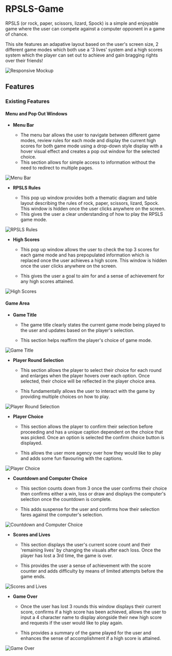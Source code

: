 # RPSLS-Game

RPSLS (or rock, paper, scissors, lizard, Spock) is a simple and enjoyable game where the user can compete against a computer opponent in a game of chance. 

This site features an adapative layout based on the user's screen size, 2 different game modes which both use a '3 lives' system and a high scores system which the player can set out to achieve and gain bragging rights over their friends!

![Responsive Mockup](/assets/media/responsive_design.png)

## Features

### Existing Features

#### __Menu and Pop Out Windows__

- __Menu Bar__

  - The menu bar allows the user to navigate between different game modes, review rules for each mode and display the current high scores for both game mode using a drop-down style display with a hover visual effect and creates a pop out window for the selected choice.
  - This section allows for simple access to information without the need to redirect to multiple pages.

![Menu Bar](/assets/media/menu_bar.png)

- __RPSLS Rules__

  - This pop up window provides both a thematic diagram and table layout describing the rules of rock, paper, scissors, lizard, Spock. This window is hidden once the user clicks anywhere on the screen.
  - This gives the user a clear understanding of how to play the RPSLS game mode.

![RPSLS Rules](/assets/media/rpsls_rules_window.png)

- __High Scores__

  - This pop up window allows the user to check the top 3 scores for each game mode and has prepopulated information which is replaced once the user achieves a high score. This window is hidden once the user clicks anywhere on the screen.

  - This gives the user a goal to aim for and a sense of achievement for any high scores attained.

![High Scores](/assets/media/high_scores.png)

#### __Game Area__

- __Game Title__

  - The game title clearly states the current game mode being played to the user and updates based on the player's selection.

  - This section helps reaffirm the player's choice of game mode.

![Game Title](/assets/media/game_title.png)

- __Player Round Selection__

  - This section allows the player to select their choice for each round and enlarges when the player hovers over each option. Once selected, their choice will be reflected in the player choice area.

  - This fundamentally allows the user to interact with the game by providing multiple choices on how to play.

![Player Round Selection](/assets/media/player_round_selection.png)

- __Player Choice__

  - This section allows the player to confirm their selection before proceeding and has a unique caption dependent on the choice that was picked. Once an option is selected the confirm choice button is displayed.

  - This allows the user more agency over how they would like to play and adds some fun flavouring with the captions.

![Player Choice](/assets/media/player_choice.png)

- __Countdown and Computer Choice__

  - This section counts down from 3 once the user confirms their choice then confirms either a win, loss or draw and displays the computer's selection once the countdown is complete.

  - This adds suspense for the user and confirms how their selection fares against the computer's selection.

![Countdown and Computer Choice](/assets/media/countdown_and_computer_choice.png)

- __Scores and Lives__

  - This section displays the user's current score count and their 'remaining lives' by changing the visuals after each loss. Once the player has lost a 3rd time, the game is over.

  - This provides the user a sense of achievement with the score counter and adds difficulty by means of limited attempts before the game ends.

![Scores and Lives](/assets/media/scores_and_lives.png)

- __Game Over__

  - Once the user has lost 3 rounds this window displays their current score, confirms if a high score has been achieved, allows the user to input a 4 character name to display alongside their new high score and requests if the user would like to play again.

  - This provides a summary of the game played for the user and enhances the sense of accomplishment if a high score is attained.

![Game Over](/assets/media/game_over.png)